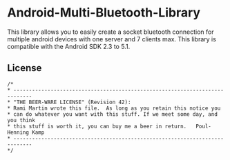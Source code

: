 # Android-Multi-Bluetooth-Library

This library allows you to easily create a socket bluetooth connection for multiple android devices with one server and 7 clients max. This library is compatible with the Android SDK 2.3 to 5.1.

License
-------
    
    /*
    * ----------------------------------------------------------------------------
    * "THE BEER-WARE LICENSE" (Revision 42):
    * Rami Martin wrote this file.  As long as you retain this notice you
    * can do whatever you want with this stuff. If we meet some day, and you think
    * this stuff is worth it, you can buy me a beer in return.   Poul-Henning Kamp
    * ----------------------------------------------------------------------------
    */
